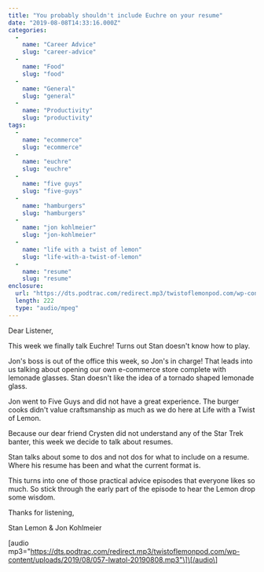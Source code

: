 ```yaml
---
title: "You probably shouldn't include Euchre on your resume"
date: "2019-08-08T14:33:16.000Z"
categories: 
  - 
    name: "Career Advice"
    slug: "career-advice"
  - 
    name: "Food"
    slug: "food"
  - 
    name: "General"
    slug: "general"
  - 
    name: "Productivity"
    slug: "productivity"
tags: 
  - 
    name: "ecommerce"
    slug: "ecommerce"
  - 
    name: "euchre"
    slug: "euchre"
  - 
    name: "five guys"
    slug: "five-guys"
  - 
    name: "hamburgers"
    slug: "hamburgers"
  - 
    name: "jon kohlmeier"
    slug: "jon-kohlmeier"
  - 
    name: "life with a twist of lemon"
    slug: "life-with-a-twist-of-lemon"
  - 
    name: "resume"
    slug: "resume"
enclosure: 
  url: "https://dts.podtrac.com/redirect.mp3/twistoflemonpod.com/wp-content/uploads/2019/08/057-lwatol-20190808.mp3"
  length: 222
  type: "audio/mpeg"
---
```


Dear Listener,

This week we finally talk Euchre! Turns out Stan doesn't know how to play.

Jon's boss is out of the office this week, so Jon's in charge! That leads into us talking about opening our own e-commerce store complete with lemonade glasses. Stan doesn't like the idea of a tornado shaped lemonade glass.

Jon went to Five Guys and did not have a great experience. The burger cooks didn't value craftsmanship as much as we do here at Life with a Twist of Lemon.

Because our dear friend Crysten did not understand any of the Star Trek banter, this week we decide to talk about resumes.

Stan talks about some to dos and not dos for what to include on a resume. Where his resume has been and what the current format is.

This turns into one of those practical advice episodes that everyone likes so much. So stick through the early part of the episode to hear the Lemon drop some wisdom.

Thanks for listening,

Stan Lemon & Jon Kohlmeier

\[audio mp3="https://dts.podtrac.com/redirect.mp3/twistoflemonpod.com/wp-content/uploads/2019/08/057-lwatol-20190808.mp3"\]\[/audio\]
